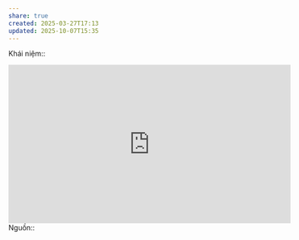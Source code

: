 ```yaml
---
share: true
created: 2025-03-27T17:13
updated: 2025-10-07T15:35
---
```

Khái niệm:: 
<iframe width="560" height="315" src="https://www.youtube.com/embed/Vz82wn3P9Fw?si=PzOWaToZ-eYTZPgI" title="YouTube video player" frameborder="0" allow="accelerometer; autoplay; clipboard-write; encrypted-media; gyroscope; picture-in-picture; web-share" referrerpolicy="strict-origin-when-cross-origin" allowfullscreen></iframe>
Nguồn:: 
